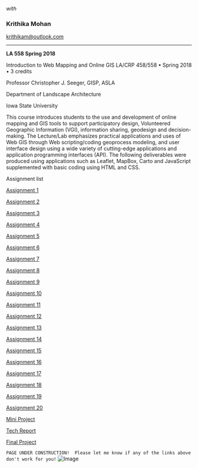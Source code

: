 _with_
### Krithika Mohan
krithikam@outlook.com
<hr>

**LA 558 Spring 2018**

Introduction to Web Mapping and Online GIS
LA/CRP 458/558 • Spring 2018 • 3 credits

Professor Christopher J. Seeger, GISP, ASLA

Department of Landscape Architecture

Iowa State University


This course introduces students to the use and development of online mapping and GIS tools to support participatory design, Volunteered Geographic Information (VGI), information sharing, geodesign and decision-making. The Lecture/Lab emphasizes practical applications and uses of Web GIS through Web scripting/coding geoprocess modeling, and user interface design using a wide variety of cutting-edge applications and application programming interfaces (API). The following deliverables were produced using applications such as Leaflet, MapBox, Carto and JavaScript supplemented with basic coding using HTML and CSS.

Assignment list

[Assignment 1](https://krmohan.github.io/LA558/Assignment1/) 

[Assignment 2](https://krmohan.github.io/LA558/Assignment%202/) 

[Assignment 3](https://krmohan.github.io/LA558/Assignment3/)

[Assignment 4](https://krmohan.github.io/LA558/Assignment4/)

[Assignment 5](https://krmohan.github.io/LA558/Assignment5/)

[Assignment 6](https://krmohan.github.io/LA558/Assignment6/)

[Assignment 7](https://krmohan.github.io/LA558/Assignment7/)

[Assignment 8](https://krmohan.github.io/LA558/Assignment8/)

[Assignment 9](https://krmohan.github.io/LA558/Assignment9/)

[Assignment 10](https://krmohan.github.io/LA558/Assignment10/)

[Assignment 11](https://krmohan.github.io/LA558/Assignment11/)

[Assignment 12](https://krmohan.github.io/LA558/Assignment12/)

[Assignment 13](https://krmohan.github.io/LA558/Assignment13/)

[Assignment 14](https://krmohan.github.io/LA558/Assignment14/)

[Assignment 15](https://krmohan.github.io/LA558/Assignment15/index.html)

[Assignment 16](https://krmohan.github.io/LA558/Assignment16/)

[Assignment 17](https://krmohan.github.io/LA558/Assignment17/index)

[Assignment 18](https://krmohan.github.io/LA558/Assignment18/)

[Assignment 19](https://krmohan.github.io/LA558/Assignment19/)

[Assignment 20](https://krmohan.github.io/LA558/Assignment20/)

[Mini Project](https://krmohan.github.io/LA558/FinalProject/)

[Tech Report](https://krmohan.github.io/LA558/TechReport/TechReport.pdf)

[Final Project](https://krmohan.github.io/LA558/FinalProject/)

`PAGE UNDER CONSTRUCTION! 
Please let me know if any of the links above don't work for you!`
![Image](https://krmohan.github.io/LA558/Images/1j9mu4.jpg)



